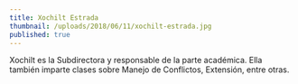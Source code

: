```yaml
---
title: Xochilt Estrada
thumbnail: /uploads/2018/06/11/xochilt-estrada.jpg
published: true
---
```


Xochilt es la Subdirectora y responsable de la parte académica. Ella también imparte clases sobre Manejo de Conflictos, Extensión, entre otras.